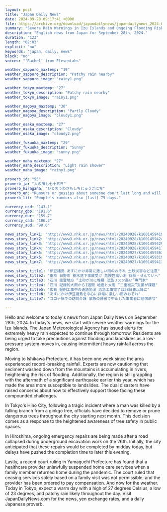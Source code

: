 ```yaml
---
layout: post
title: "Japan Daily News"
date: 2024-09-28 09:17:41 +0900
file: https://archive.org/download/japandailynews/japandailynews_2024-09-28.mp3
summary: "Severe Rain Warnings in Izu Islands and Ongoing Flooding Risks in Ishikawa, & more…"
description: "English news from Japan for September 28th, 2024."
duration: "123"
length: "02:03"
explicit: "no"
keywords: "japan, daily, news"
block: "no"
voices: "'Rachel' from ElevenLabs"

weather_sapporo_maxtemp: "19"
weather_sapporo_description: "Patchy rain nearby"
weather_sapporo_image: "rainy1.png"

weather_tokyo_maxtemp: "27"
weather_tokyo_description: "Patchy rain nearby"
weather_tokyo_image: "rainy1.png"

weather_nagoya_maxtemp: "30"
weather_nagoya_description: "Partly Cloudy"
weather_nagoya_image: "cloudy1.png"

weather_osaka_maxtemp: "27"
weather_osaka_description: "Cloudy"
weather_osaka_image: "cloudy2.png"

weather_fukuoka_maxtemp: "29"
weather_fukuoka_description: "Sunny"
weather_fukuoka_image: "sunny.png"

weather_naha_maxtemp: "27"
weather_naha_description: "Light rain shower"
weather_naha_image: "rainy1.png"

proverb_id: "95"
proverb_ja: "人の噂も七十五日"
proverb_hiragana: "ひとのうわさもしちじゅうごにち"
proverb_en: "Rumours or gossips about someone don't last long and will be forgotten after a short while."
proverb_lit: "People's rumours also [last] 75 days."

currency_usd: "143.1"
currency_gbp: "191.6"
currency_eur: "159.7"
currency_cad: "106.2"
currency_aud: "98.6"

news_story_link1: "http://www3.nhk.or.jp/news/html/20240928/k10014594191000.html"
news_story_link2: "http://www3.nhk.or.jp/news/html/20240928/k10014594241000.html"
news_story_link3: "http://www3.nhk.or.jp/news/html/20240928/k10014594291000.html"
news_story_link4: "http://www3.nhk.or.jp/news/html/20240928/k10014594171000.html"
news_story_link5: "http://www3.nhk.or.jp/news/html/20240927/k10014593631000.html"
news_story_link6: "http://www3.nhk.or.jp/news/html/20240927/k10014593191000.html"
news_story_link7: "http://www3.nhk.or.jp/news/html/20240927/k10014594131000.html"

news_story_title1: "伊豆諸島 あすにかけ非常に激しい雨のおそれ 土砂災害など注意"
news_story_title2: "東京 日野市 樹木落下事故受け 危険性高い木 伐採・せんていへ"
news_story_title3: "石川 能登地方 “土砂が川に堆積 氾濫リスク高い”専門家"
news_story_title4: "石川 記録的大雨から1週間 地震と大雨 “二重被災”支援が課題"
news_story_title5: "広島 掘削工事中の道路陥没 応急工事完了は28日夜以降に"
news_story_title6: "あすにかけ伊豆諸島を中心に非常に激しい雨のおそれ"
news_story_title7: "コロナ禍での訪問介護 家族の帰省で中止した事業者に賠償命令"

---
```


Hello and welcome to today's news from Japan Daily News on September 28th, 2024. In today's news, we start with severe weather warnings for the Izu Islands. The Japan Meteorological Agency has issued alerts for extremely heavy rain expected to continue through tomorrow. Residents are being urged to take precautions against flooding and landslides as a low-pressure system moves in, causing intermittent heavy rainfall across the region.

Moving to Ishikawa Prefecture, it has been one week since the area experienced record-breaking rainfall. Experts are now cautioning that sediment washed down from the mountains is accumulating in rivers, heightening the risk of flooding. Additionally, the region is still grappling with the aftermath of a significant earthquake earlier this year, which has made the area more susceptible to landslides. The dual disasters have raised concerns about how to effectively support those facing these compounded challenges.

In Tokyo's Hino City, following a tragic incident where a man was killed by a falling branch from a ginkgo tree, officials have decided to remove or prune dangerous trees throughout the city starting next month. This decision comes as a response to the heightened awareness of tree safety in public spaces.

In Hiroshima, ongoing emergency repairs are being made after a road collapsed during underground excavation work on the 26th. Initially, the city anticipated that these repairs would be completed by midday today, but delays have pushed the completion time to later this evening.

Lastly, a recent court ruling in Yamaguchi Prefecture has found that a healthcare provider unlawfully suspended home care services when a family member returned home during the pandemic. The court ruled that ceasing services solely based on a family visit was not permissible, and the provider has been ordered to pay compensation. And now for the weather. Today in Tokyo, expect a warm day with a high of 27 degrees Celsius, a low of 23 degrees, and patchy rain likely throughout the day.  Visit JapanDailyNews.com for the news, yen exchange rates, and a daily Japanese proverb.
